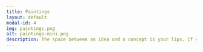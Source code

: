 ```yaml
---
title: Paintings
layout: default
modal-id: 4
img: paintings.png
alt: paintings-mini.png
description: The space between an idea and a concept is your lips. If you can’t say it out loud you can’t do it. - NICK LONGO
---
```

